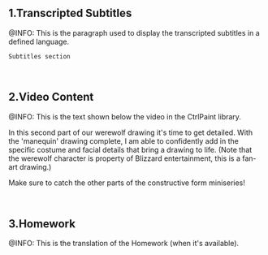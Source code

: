 ﻿<h2>1.Transcripted Subtitles</h2>
﻿@INFO: This is the paragraph used to display the transcripted subtitles in a defined language.

```
Subtitles section
```

﻿<br/><h2>2.Video Content</h2>
﻿@INFO: This is the text shown below the video in the CtrlPaint library.

In this second part of our werewolf drawing it's time to get detailed.  With the 'manequin' drawing complete, I am able to confidently add in the specific costume and facial details that bring a drawing to life.  (Note that the werewolf character is property of Blizzard entertainment, this is a fan-art drawing.)

Make sure to catch the other parts of the constructive form miniseries!

﻿<br/><h2>3.Homework</h2>
﻿@INFO: This is the translation of the Homework (when it's available).

